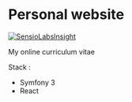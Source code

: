 Personal website
=========

[![SensioLabsInsight](https://insight.sensiolabs.com/projects/115b9d75-5623-4094-8e6a-b2bcc095fe5d/mini.png)](https://insight.sensiolabs.com/projects/115b9d75-5623-4094-8e6a-b2bcc095fe5d)

My online curriculum vitae

Stack : 
- Symfony 3
- React